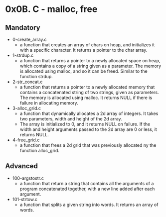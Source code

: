 # 0x0B. C - malloc, free

## Mandatory

-   0-create_array.c
    -   a function that creates an array of chars on heap, and initializes it with a specific character. It returns a pointer to the char array.
-   1-strdup.c
    -   a function that returns a pointer to a newly allocated space on heap, which contains a copy of a string given as a parameter. The memory is allocated using malloc, and so it can be freed. Similar to the function strdup.
-   2-str_concat.c
    -   a function that returns a pointer to a newly allocated memory that contains a concatenated string of two strings, given as parameters. The memory is allocated using malloc. It returns NULL if there is failure in allocating memory.
-   3-alloc_grid.c
    -   a function that dynamically allocates a 2d array of integers. It takes two parameters, width and height of the 2d array.
    -   The array is initialized to 0, and it returns NULL on failure. If the width and height arguments passed to the 2d array are 0 or less, it returns NULL.
-   4-free_grid.c
    -   a function that frees a 2d grid that was previously allocated ny the function alloc_grid.

## Advanced

-   100-argstostr.c
    -   a function that return a string that contains all the arguments of a program concatenated together, with a new line added after each argument.
-   101-strtow.c
    -   a function that splits a given string into words. It returns an array of words.
